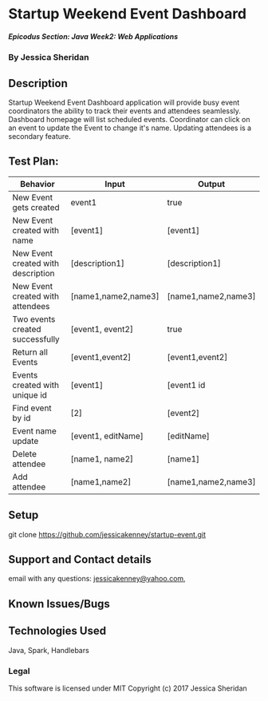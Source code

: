# Startup Weekend Event Dashboard 

##### Epicodus Section: Java Week2: Web Applications 

### By Jessica Sheridan

## Description

Startup Weekend Event Dashboard application will provide busy event coordinators
the ability to track their events and attendees seamlessly. Dashboard homepage
will list scheduled events. Coordinator can click on an event to update the Event
to change it's name. Updating attendees is a secondary feature. 

## Test Plan: 

| Behavior      | Input | Output |
| ------------- | ------------- | ------------- |
| New Event gets created| event1  | true |
| New Event created with name |[event1]|[event1]|
| New Event created with description |[description1] |[description1]|
| New Event created with attendees |[name1,name2,name3] | [name1,name2,name3] |
| Two events created successfully |[event1, event2] | true |
| Return all Events |[event1,event2] | [event1,event2]  |
| Events created with unique id  |[event1] | [event1 id |
| Find event by id  |[2] | [event2]|
| Event name update  |[event1, editName] | [editName] |
| Delete attendee  |[name1, name2] | [name1] |
| Add attendee  |[name1,name2] | [name1,name2,name3] |



## Setup
git clone https://github.com/jessicakenney/startup-event.git  

## Support and Contact details
email with any questions: jessicakenney@yahoo.com,

## Known Issues/Bugs

## Technologies Used
Java, Spark, Handlebars

### Legal
This software is licensed under MIT Copyright (c) 2017 Jessica Sheridan

